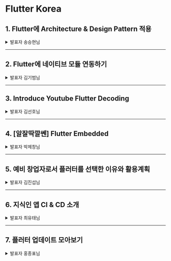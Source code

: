 # Flutter Korea

## 1. Flutter에 Architecture & Design Pattern 적용
<details>
 <summary> 발표자 송승현님</summary>
- BLOC Pattern, 폴더 구조

[유튜브 영상](https://www.youtube.com/watch?v=bp9AlSUsS10)
</details>
 
----


## 2. Flutter에 네이티브 모듈 연동하기

<details>
 <summary>발표자 김기범님</summary>
 
 ### 크로스 플랫폼인데 네이티브 모듈을?
 - 기존 네이티브 모듈을 꼭 서야할 때가 있다
 - 네이티브 모듈을 포팅하기 어려울 때
 - 네이티브 모듈이 더 효율적일 때
 
 ### 네이티브 모듈을 포팅하기 어려운 경우
 - 네이티브 로직이 복잡할 때
 - 네이티브 로직이 아예 공개가 안 되어 있을 때
 
 ### 네이티브 모듈이 더 효율적인 경우
 - 유지보수 비용이 덜 들어가는 경우
 - 네이티브 퍼포먼스가 더 뛰어난 경우
 
 ### 연동하기
 #### 데이터와 연동하기
 - 네이티브 모듈을 실행할 때, Flutter 쪽 데이터가 필요한 경우
 - ex) 초기 설정값, 사용자 인증 정보
 
 
 #### UI와 연동하기 
 - 네이티브 모듈을 실행할 때, Flutter 쪽 UI가 필요한 경우
 - ex) 네이티브 화면 내에서 Flutter 앱바 및 페이지 띄우기
 
 
 ### 어떻게 연동할 것인가?
 
 #### Method Channel
 - Flutter <-> Native 양방향 통신으로 데이터와 로직을 공유 
 
 ![image](https://user-images.githubusercontent.com/61898890/157690645-3a164c95-bcef-43a5-baae-b7284b4bfe95.png)
  
 #### Flutter view
 - Flutter UI + Native UI를 한 화면에 녹여낼 수 있다
 
 ![image](https://user-images.githubusercontent.com/61898890/157690910-8e3667f5-80ed-4d3a-8a74-e93d726f8243.png)

 
 ### 네이티브 모듈 연동시 질문해볼 것들
 - 네이티브를 연동하는 것이 **최선인가?**
 - Flutter 쪽 데이터에 **많이 의존적인 모듈인가?**
 - Flutter 쪽 UI에 많의 의존적인 모듈인가?
 - 메인 언어가 아닌(ex. Python, JavaScript)를 사용하는가?
 
 ### Case1: 음성영상 수업 모듈
 - 전문가와 음성 및 영상 통화 가능
 - 1:1 통화, 그룹 통화 가능
 - 실시간 채팅 및 사용자 제어 기능
 
 #### 네이티브로 개발하는 것이 더 효율적인가?
 - Dart로 포팅하기에는 부담이 크다.
 - 내부 코드를 알기 어렵다
 - 유지보수 부담도 매우 크다
 - 과연 퍼포먼스 이점이 있을지 고민이 된다. 
 - 데이터에 의존적이지 않기 때문에 네이티브 위주로 개발을 한다
 
 
 ![image](https://user-images.githubusercontent.com/61898890/157692130-9f871de1-f0da-4766-a31e-7900330f4b73.png)

 ### case2: 텍스트 에디터
 - 질문에 답변할 때 사용하는 텍스트 에디터
 - 폰트 수정, 미디어 첨부 가능한 Rich Text
 - 임시 저장, 발행 옵션 설정 기능
 
#### 네이티브로 개발하는 것이 더 효율적인가?
 - Dart로 포팅하기에는 부담이 컸다
 - 글을 불러오고, 저장하고, 등록할 때, Flutter 데이터와 로직에 많이 의존을 했다
 - MethodChannel도 글 저장, 호출 할 때 **양방향으로** 액티브하게 중계를 했다
 - Flutter Ui에 굉장히 의존적이었다
 - Flutter UI가 언제 어디서든 나올 수 있어야 했다
 
 ![image](https://user-images.githubusercontent.com/61898890/157693630-649853ce-f757-4c84-a96d-11f20bcef4f9.png)

 
 ### case3: 파이썬 모듈 연동
 - 기존에 만든 파이썬 로직을 Dart로 포팅하기 귀찮을 때
 - pub.dev에 없는 파이썬 라이브러리를 연동하고 싶을 때 (ex. SciPy, Numpy)
 
 #### Starflut
 - Python을 실행할 수 있는 Dart 패키지
 - Python 외에도 Ruby, Golang, Rust 등 실행이 가능하다
 - 그러나 Python 라이브러리 설치는 어렵다
 - 사용법이 직관적이지는 않다
 
 #### Chaquopy
 - Python을 실행할 수 있는 Dart 패키지
 - Python 라이브러리 설치 지원
 - Starflut 보다 사용법이 직관적이다.
 
 `Chaquopy.executaCode("print('helloworld')");`
 
 - 하지만 유료 라이센스가 필요하다
 - Android 환경에서만 지원이 된다
 
 
 [유튜브 영상](https://www.youtube.com/watch?v=nIqTfAeYc3Y)
 
 </details>
 



---

## 3. Introduce Youtube Flutter Decoding

<details>
 <summary>발표자 김선호님</summary>
 
 - 김선호님 
- 플러터 디코딩
- 핫 리로드가 동작하지 않는 이유
- 위젯의 생명주기
- BuildContext란?
- Async와 Isolate
- Unbounded height/width error
- Package와 플러그인
- 노란색 밑줄이 그어진 텍스트
- ShinkWrap과 Sliver
- 위젯클래스와 헬퍼 메소드
- Tear-off

[유튜브 영상](https://www.youtube.com/watch?v=W6D1MqqPdXs)
 
 </details>
 



---


## 4. [알잘딱깔쎈] Flutter Embedded

<details>
 <summary>발표자 박제창님</summary>
 

[유튜브 영상](https://www.youtube.com/watch?v=jW3pqIpQtQE&t=1s)
 
 </details>
 

---


## 5. 예비 창업자로서 플러터를 선택한 이유와 활용계획

<details>
 <summary>발표자 김진섭님</summary>
 
 [유튜브 영상](https://www.youtube.com/watch?v=_WJMcLx6Hoo&t=2s)
 
 </details>





---

## 6. 지식인 앱 CI & CD 소개

<details>
 <summary>발표자 최유태님</summary>
 
 ### CD(Continuous Deployment/Deliver)
- 지속적 배포

#### Jenkins open source
- blue ocean & pipeline 기능

#### Jenkins pipeline
1. git checkout
2. flutter init
3. parallel execution
4. ios/android 동시에 build
5. store update

![image](https://user-images.githubusercontent.com/61898890/157449274-908469d5-f89d-4d26-b561-ea9593ca7184.png)

#### fvm(Flutter Version Management)
- Flutter SIDEKICK
- Configure version per project
- Fast switch
- Parallelism 


#### fastlane
- automate deploy
- 배포관리가 쉬워진다

#### hubot
- deploy 실행을 더 쉽게하기 위해 만듦

### CI(Continuous Integration)
- 지속적 통합
- static code analysis
- code convention
- build test

#### Github Action
- CI와 CD 모두 가능하다
- 해당 trigger는 pull request가 올라왔을 때 push, fork 했을 때로 선택할 수 있다
- self hosted

![image](https://user-images.githubusercontent.com/61898890/157455993-09740802-4ca1-4e17-9269-513239cd191d.png)

[유튜브 영상](https://www.youtube.com/watch?v=XE7arhC6tsc)
 
 </details>
 



--- 

## 7. 플러터 업데이트 모아보기

<details>
 <summary>발표자 홍종표님</summary>
 
  ### 2021 Flutter 업데이트
- Lint : 소스 코드를 분석하여 모범적인 코딩 관행을 장려하는 도구  
- Skeleton : 커뮤니티 모범 사례를 따르는 2페이지의 리스트 뷰(디테일 뷰 포함) 앱
- dart:core 패키지에 hash 관련 메소드를 override 한다
- WebView 3.0
- Flutter Favorites Packages(새로운 라우터, moor->drift, freezed, dart_code_metrics, flex_color_scheme, flutter_svg, feedback, toggle_switch, auto_size_text) 
- find.image() 메서드 추가

 ### 2022 Flutter Roadmap
 - Flutter Desktop Release
 - 개발자 경험 향상
 - 정적 메타 프로그래밍 지원 (코드 생성 없이 Data Class 만들기. ex. build_value, freezed, json_serializable) -> Kotlin의 data class처럼 그냥 만들 수 있게끔 한다
- Flutter Windows Release
- Android 관련 변경사항
- 통합 테스트(Integration Test)
- Pub.dev 검색 UI 변경
- [Chris Sells](https://medium.com/@csells_18027) 
- [Michael Thomsen](https://medium.com/@mit.mit)


[유튜브 영상](https://www.youtube.com/watch?v=fhOGL_6XGTg)
 </details>
 
 

